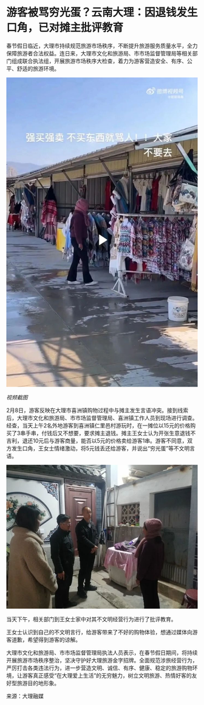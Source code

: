 # 游客被骂穷光蛋？云南大理：因退钱发生口角，已对摊主批评教育

春节假日临近，大理市持续规范旅游市场秩序，不断提升旅游服务质量水平，全力保障旅游者合法权益。连日来，大理市文化和旅游局、市市场监督管理局等相关部门组成联合执法组，开展旅游市场秩序大检查，着力为游客营造安全、有序、公平、舒适的旅游环境。

![7e9dec537341d92b3a79d38b224305f8.jpg](https://raw.githubusercontent.com/qqhsx/qqnews_image/main/2024/02/10/游客被骂穷光蛋？云南大理：因退钱发生口角，已对摊主批评教育/7e9dec537341d92b3a79d38b224305f8.jpg)

_视频截图_

2月8日，游客反映在大理市喜洲镇购物过程中与摊主发生言语冲突。接到线索后，大理市文化和旅游局、市市场监督管理局、喜洲镇工作人员到现场进行调查。经查，当天上午2名外地游客到喜洲镇仁里邑村游玩时，在一摊位以15元的价格购买了3串手串，付钱后又不想要，要求摊主退钱。摊主王女士认为开张生意退钱不吉利，退还10元后与游客商量，能否以5元的价格卖给游客1串。游客不同意，双方发生口角，王女士情绪激动，将5元钱丢还给游客，并说出“穷光蛋”等不文明言语。

![94b2309075880849f9869a82c6f29a78.jpg](https://raw.githubusercontent.com/qqhsx/qqnews_image/main/2024/02/10/游客被骂穷光蛋？云南大理：因退钱发生口角，已对摊主批评教育/94b2309075880849f9869a82c6f29a78.jpg)

当天下午，相关部门到王女士家中对其不文明经营行为进行了批评教育。

王女士认识到自己的不文明言行，给游客带来了不好的购物体验，想通过媒体向游客道歉，希望得到游客的谅解。

大理市文化和旅游局、市市场监督管理局执法人员表示，在春节假日期间，将持续开展旅游市场秩序整治，坚决守护好大理旅游金字招牌。全面规范涉旅经营行为，严厉打击各类违法行为，进一步营造文明、诚信、有序、健康、稳定的旅游购物环境，让游客真正感受“在大理爱上生活”的无穷魅力，树立文明旅游、热情好客的友好型旅游目的地形象。

来源：大理融媒

